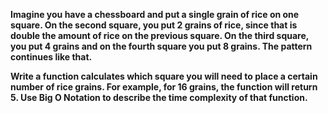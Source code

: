 **Imagine you have a chessboard and put a single grain of rice on one square. On the second square, you put 2 grains of rice, since that is double the amount of rice on the previous square. On the third square, you put 4 grains and on the fourth square you put 8 grains. The pattern continues like that.**

**Write a function calculates which square you will need to place a certain number of rice grains. For example, for 16 grains, the function will return 5. Use Big O Notation to describe the time complexity of that function.**